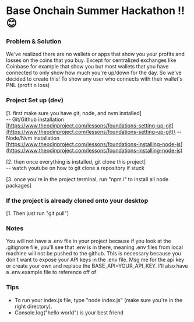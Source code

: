 # Base Onchain Summer Hackathon ‼ ️😊

### Problem & Solution
We've realized there are no wallets or apps that show you your profits and losses on the coins that you buy. Except for centralized exchanges like Coinbase for example that show you but most wallets that you have connected to only show how much you're up/down for the day. So we've decided to create this! To show any user who connects with their wallet's PNL (profit n loss)
### Project Set up (dev)
[1. first make sure you have git, node, and nvm installed]\
-- Git/Github installation [https://www.theodinproject.com/lessons/foundations-setting-up-git](https://www.theodinproject.com/lessons/foundations-setting-up-git)\
--Node/Nvm installation [https://www.theodinproject.com/lessons/foundations-installing-node-js](https://www.theodinproject.com/lessons/foundations-installing-node-js)

[2. then once everything is installed, git clone this project]\
-- watch youtube on how to git clone a repository if stuck

[3. once you're in the project terminal, run "npm i" to install all node packages]

### If the project is already cloned onto your desktop
[1. Then just run "git pull"]

### Notes
You will not have a .env file in your project because if you look at the .gitignore file, you'll see that .env is in there, meaning .env files from local machine will not be pushed to the github. This is necessary because you don't want to expose your API keys in the .env file. Msg me for the api key or create your own and replace the BASE_API=YOUR_API_KEY. I'll also have a .env.example file to reference off of

### TIps
- To run your index.js file, type "node index.js" (make sure you're in the right directory). 
- Console.log("hello world") is your best friend